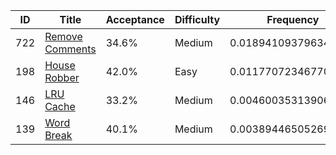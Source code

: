 |ID|Title|Acceptance|Difficulty|Frequency|
|----|-----|----|---|---|
|722|[Remove Comments]( https://leetcode.com/problems/remove-comments)|34.6%|Medium|0.018941093796349166|
|198|[House Robber]( https://leetcode.com/problems/house-robber)|42.0%|Easy|0.01177072346770526|
|146|[LRU Cache]( https://leetcode.com/problems/lru-cache)|33.2%|Medium|0.004600353139061353|
|139|[Word Break]( https://leetcode.com/problems/word-break)|40.1%|Medium|0.003894465052690167|
